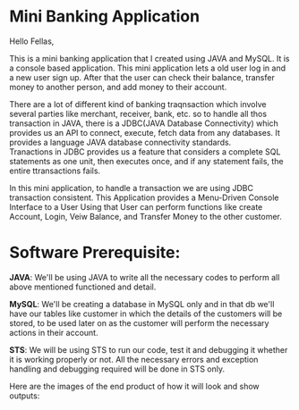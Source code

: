 # Mini Banking Application

Hello Fellas,

This is a mini banking application that I created using JAVA and MySQL. It is a console based application. This mini application lets a old user log in and a new user sign up. After that the user can check their balance, transfer money to another person, and add money to their account.


There are a lot of different kind of banking traqnsaction which involve several parties like merchant, receiver, bank, etc. so to handle all thos transaction in JAVA, there is a JDBC(JAVA Database Connectivity) which provides us an API to connect, execute, fetch data from any databases. It provides a language JAVA database connectivity standards.  
Tranactions in JDBC  provides us a feature that considers a complete SQL statements as one unit, then executes once, and if any statement fails, the entire ttransactions fails.

In this mini application, to handle a transaction we are using JDBC transaction consistent. This Application provides a Menu-Driven Console Interface to a User Using that User can perform functions like create Account, Login, Veiw Balance, and Transfer Money to the other customer.

# Software Prerequisite:

<b>JAVA</b>: We'll be using JAVA to write all the necessary codes to perform all above mentioned functioned and detail.

<b>MySQL</b>: We'll be creating a database in MySQL only and in that db we'll have our tables like customer in which the details of the customers will be stored, to be used later on as the customer will perform the necessary actions in their account.

<b>STS</b>: We will be using STS to run our code, test it and debugging it whether it is working properly or not. All the necessary errors and exception handling and debugging required will be done in STS only.

Here are the images of the end product of how it will look and show outputs: 

